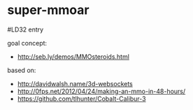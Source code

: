 # super-mmoar
#LD32 entry

goal concept:
* http://seb.ly/demos/MMOsteroids.html

based on:
* http://davidwalsh.name/3d-websockets
* http://0fps.net/2012/04/24/making-an-mmo-in-48-hours/
* https://github.com/tlhunter/Cobalt-Calibur-3